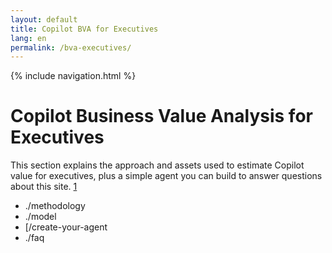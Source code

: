 ```yaml
---
layout: default
title: Copilot BVA for Executives
lang: en
permalink: /bva-executives/
---
```


{% include navigation.html %}

# Copilot Business Value Analysis for Executives

This section explains the approach and assets used to estimate Copilot value for executives, plus a simple agent you can build to answer questions about this site. [1](https://microsofteur-my.sharepoint.com/personal/lufonzi_microsoft_com/_layouts/15/Doc.aspx?sourcedoc=%7B50D3FB7C-9499-42FF-A75A-08A75133A3C7%7D&file=Understand%20Copilot%20Value%20Project.docx&action=default&mobileredirect=true)

- ./methodology
- ./model
- [/create-your-agent
- ./faq
